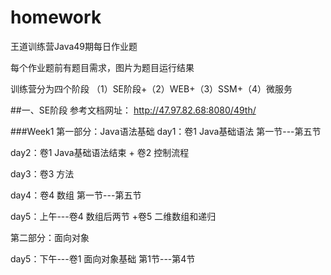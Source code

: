 # homework
王道训练营Java49期每日作业题

每个作业题前有题目需求，图片为题目运行结果

训练营分为四个阶段
（1）SE阶段+（2）WEB+（3）SSM+（4）微服务

##一、SE阶段
参考文档网址： http://47.97.82.68:8080/49th/

###Week1
第一部分：Java语法基础
day1：卷1 Java基础语法 第一节---第五节

day2：卷1 Java基础语法结束 + 卷2 控制流程

day3：卷3 方法

day4：卷4 数组 第一节---第五节

day5：上午---卷4 数组后两节 +卷5 二维数组和递归 

第二部分：面向对象

day5：下午---卷1 面向对象基础  第1节---第4节

